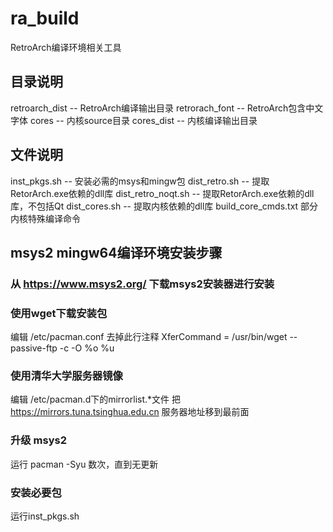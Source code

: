 # ra_build
RetroArch编译环境相关工具

## 目录说明
retroarch_dist -- RetroArch编译输出目录
retrorach_font -- RetroArch包含中文字体
cores -- 内核source目录
cores_dist -- 内核编译输出目录

## 文件说明
inst_pkgs.sh -- 安装必需的msys和mingw包
dist_retro.sh -- 提取RetorArch.exe依赖的dll库
dist_retro_noqt.sh -- 提取RetorArch.exe依赖的dll库，不包括Qt
dist_cores.sh -- 提取内核依赖的dll库
build_core_cmds.txt 部分内核特殊编译命令

## msys2 mingw64编译环境安装步骤
### 从 https://www.msys2.org/ 下载msys2安装器进行安装

### 使用wget下载安装包
编辑 /etc/pacman.conf 去掉此行注释
XferCommand = /usr/bin/wget --passive-ftp -c -O %o %u

### 使用清华大学服务器镜像
编辑 /etc/pacman.d下的mirrorlist.*文件
把 https://mirrors.tuna.tsinghua.edu.cn 服务器地址移到最前面

### 升级 msys2
运行 pacman -Syu 数次，直到无更新

### 安装必要包
运行inst_pkgs.sh



